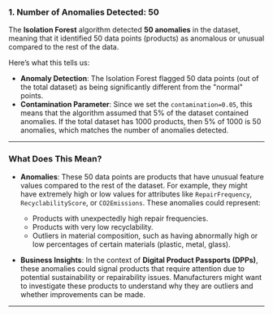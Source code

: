### **1. Number of Anomalies Detected: 50**
The **Isolation Forest** algorithm detected **50 anomalies** in the dataset, meaning that it identified 50 data points (products) as anomalous or unusual compared to the rest of the data. 

Here’s what this tells us:
- **Anomaly Detection**: The Isolation Forest flagged 50 data points (out of the total dataset) as being significantly different from the "normal" points.
- **Contamination Parameter**: Since we set the `contamination=0.05`, this means that the algorithm assumed that 5% of the dataset contained anomalies. If the total dataset has 1000 products, then 5% of 1000 is 50 anomalies, which matches the number of anomalies detected.

---

### **What Does This Mean?**
- **Anomalies**: These 50 data points are products that have unusual feature values compared to the rest of the dataset. For example, they might have extremely high or low values for attributes like `RepairFrequency`, `RecyclabilityScore`, or `CO2Emissions`. These anomalies could represent:
  - Products with unexpectedly high repair frequencies.
  - Products with very low recyclability.
  - Outliers in material composition, such as having abnormally high or low percentages of certain materials (plastic, metal, glass).

- **Business Insights**: In the context of **Digital Product Passports (DPPs)**, these anomalies could signal products that require attention due to potential sustainability or repairability issues. Manufacturers might want to investigate these products to understand why they are outliers and whether improvements can be made.

---